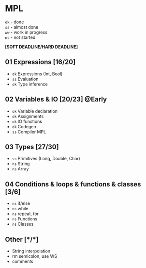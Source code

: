 # MPL

`ok` - done <br>
`ss` - almost done <br>
`ww` - work in progress <br>
`ns` - not started

**\[SOFT DEADLINE/HARD DEADLINE\]**

## 01 Expressions \[16/20\]
* `ok` Expressions (Int, Bool)
* `ss` Evaluation
* `ok` Type inference

## 02 Variables & IO \[20/23\] @Early
* `ok` Variable declaration
* `ok` Assignments
* `ok` IO functions
* `ok` Codegen
* `ss` Compiler MPL

## 03 Types \[27/30\]
* `ss` Primitives (Long, Double, Char)
* `ns` String
* `ns` Array

## 04 Conditions & loops & functions & classes \[3/6\]
* `ns` if/else
* `ns` while
* `ns` repeat, for
* `ns` Functions
* `ns` Classes

## Other \[\*/*\]
* String interpolation
* rm semicolon, use WS
* comments
